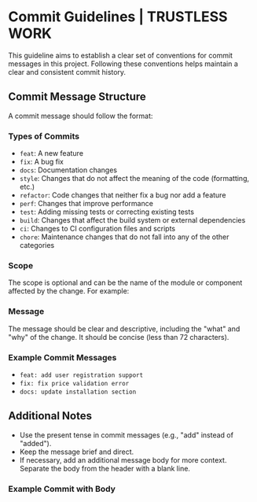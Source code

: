 # Commit Guidelines | TRUSTLESS WORK

This guideline aims to establish a clear set of conventions for commit messages in this project. Following these conventions helps maintain a clear and consistent commit history.

## Commit Message Structure

A commit message should follow the format:




### Types of Commits

- `feat`: A new feature
- `fix`: A bug fix
- `docs`: Documentation changes
- `style`: Changes that do not affect the meaning of the code (formatting, etc.)
- `refactor`: Code changes that neither fix a bug nor add a feature
- `perf`: Changes that improve performance
- `test`: Adding missing tests or correcting existing tests
- `build`: Changes that affect the build system or external dependencies
- `ci`: Changes to CI configuration files and scripts
- `chore`: Maintenance changes that do not fall into any of the other categories

### Scope

The scope is optional and can be the name of the module or component affected by the change. For example:


### Message

The message should be clear and descriptive, including the "what" and "why" of the change. It should be concise (less than 72 characters).

### Example Commit Messages

- `feat: add user registration support`
- `fix: fix price validation error`
- `docs: update installation section`

## Additional Notes

- Use the present tense in commit messages (e.g., "add" instead of "added").
- Keep the message brief and direct.
- If necessary, add an additional message body for more context. Separate the body from the header with a blank line.

### Example Commit with Body

